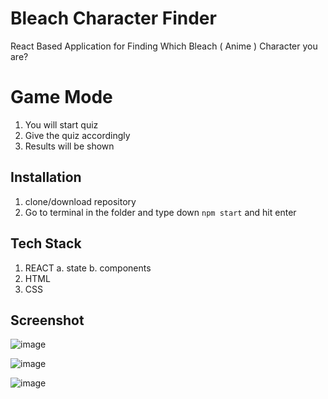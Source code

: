 # Bleach Character Finder

React Based Application for Finding Which Bleach ( Anime ) Character you are?

# Game Mode
1. You will start quiz
2. Give the quiz accordingly
3. Results will be shown

## Installation 
1. clone/download repository
2. Go to terminal in the folder and type down `npm start` and hit  enter

## Tech Stack
1. REACT
  a. state
  b. components
3. HTML
4. CSS

## Screenshot

![image](https://github.com/SwarupVishwas18/bleachchar/assets/91014156/92930521-1a1f-42db-b118-2f22a8f92181)

![image](https://github.com/SwarupVishwas18/bleachchar/assets/91014156/557307f3-4605-4030-810a-c9b65a3543c9)

![image](https://github.com/SwarupVishwas18/bleachchar/assets/91014156/ef7afd20-39d6-49a0-a2bf-c370da102dbb)
